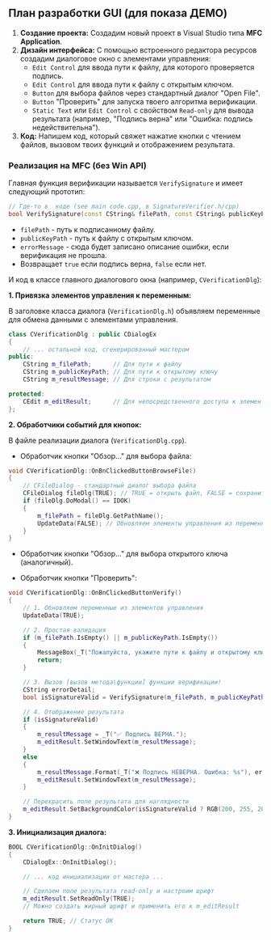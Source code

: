 ## План разработки GUI (для показа ДЕМО) 

1.  **Создание проекта:** Создадим новый проект в Visual Studio типа **MFC Application**.
2.  **Дизайн интерфейса:** С помощью встроенного редактора ресурсов создадим диалоговое окно с элементами управления:
    *   `Edit Control` для ввода пути к файлу, для которого проверяется подпись.
    *   `Edit Control` для ввода пути к файлу с открытым ключом.
    *   `Button` для выбора файлов через стандартный диалог "Open File".
    *   `Button` "Проверить" для запуска твоего алгоритма верификации.
    *   `Static Text` или `Edit Control` с свойством `Read-only` для вывода результата (например, "Подпись верна" или "Ошибка: подпись недействительна").
3.  **Код:** Напишем код, который свяжет нажатие кнопки с чтением файлов, вызовом твоих функций и отображением результата.

### Реализация на MFC (без Win API)

Главная функция верификации называется `VerifySignature` и имеет следующий прототип:

```cpp
// Где-то в  коде (see main code.cpp, в SignatureVerifier.h/cpp)
bool VerifySignature(const CString& filePath, const CString& publicKeyPath, CString& errorMessage);
```
*   `filePath` - путь к подписанному файлу.
*   `publicKeyPath` - путь к файлу с открытым ключом.
*   `errorMessage` - сюда будет записано описание ошибки, если верификация не прошла.
*   Возвращает `true` если подпись верна, `false` если нет.

И код в классе главного диалогового окна (например, `CVerificationDlg`):

**1. Привязка элементов управления к переменным:**

В заголовке класса диалога (`VerificationDlg.h`) объявляем переменные для обмена данными с элементами управления.

```cpp
class CVerificationDlg : public CDialogEx
{
    // ... остальной код, сгенерированный мастером
public:
    CString m_filePath;      // Для пути к файлу
    CString m_publicKeyPath; // Для пути к открытому ключу
    CString m_resultMessage; // Для строки с результатом

protected:
    CEdit m_editResult;      // Для непосредственного доступа к элементу вывода
};
```

**2. Обработчики событий для кнопок:**

В файле реализации диалога (`VerificationDlg.cpp`).

*   Обработчик кнопки "Обзор..." для выбора файла:

```cpp
void CVerificationDlg::OnBnClickedButtonBrowseFile()
{
    // CFileDialog - стандартный диалог выбора файла
    CFileDialog fileDlg(TRUE); // TRUE = открыть файл, FALSE = сохранить файл
    if (fileDlg.DoModal() == IDOK)
    {
        m_filePath = fileDlg.GetPathName();
        UpdateData(FALSE); // Обновляем элементы управления из переменных
    }
}
```

*   Обработчик кнопки "Обзор..." для выбора открытого ключа (аналогичный).

*   Обработчик кнопки "Проверить":

```cpp
void CVerificationDlg::OnBnClickedButtonVerify()
{
    // 1. Обновляем переменные из элементов управления
    UpdateData(TRUE);

    // 2. Простая валидация
    if (m_filePath.IsEmpty() || m_publicKeyPath.IsEmpty())
    {
        MessageBox(_T("Пожалуйста, укажите пути к файлу и открытому ключу."), _T("Ошибка"), MB_ICONERROR);
        return;
    }

    // 3. Вызов [вызов метода\функции] функции верификации!
    CString errorDetail;
    bool isSignatureValid = VerifySignature(m_filePath, m_publicKeyPath, errorDetail);

    // 4. Отображение результата
    if (isSignatureValid)
    {
        m_resultMessage = _T("✅ Подпись ВЕРНА.");
        m_editResult.SetWindowText(m_resultMessage);
    }
    else
    {
        m_resultMessage.Format(_T("❌ Подпись НЕВЕРНА. Ошибка: %s"), errorDetail);
        m_editResult.SetWindowText(m_resultMessage);
    }

    // Перекрасить поле результата для наглядности
    m_editResult.SetBackgroundColor(isSignatureValid ? RGB(200, 255, 200) : RGB(255, 200, 200));
}
```

**3. Инициализация диалога:**

```cpp
BOOL CVerificationDlg::OnInitDialog()
{
    CDialogEx::OnInitDialog();

    // ... код инициализации от мастера ...

    // Сделаем поле результата read-only и настроим шрифт
    m_editResult.SetReadOnly(TRUE);
    // Можно создать жирный шрифт и применить его к m_editResult

    return TRUE; // Статус ОК
}
```
